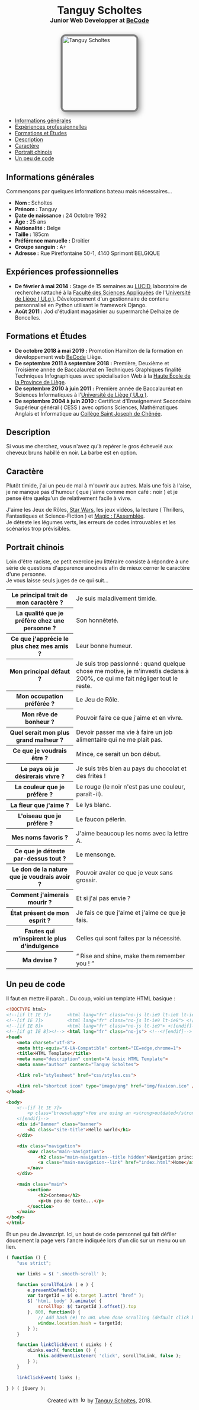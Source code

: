 # <p align="center">Tanguy Scholtes<br><span style="font-size:16px;">Junior Web Developper at [BeCode](https://becode.org/)</span></p>

<img src="http://tanguyscholtes.be/img/Tanguy_Scholtes.png" alt="Tanguy Scholtes" width="200px" style="width: 200px; display: block; margin: 1em auto; border-radius: 1em; border: 5px solid gray; box-shadow: 5px 5px 15px rgba(0,0,0, 0.4);" />

- [Informations générales](#informations-générales)
- [Expériences professionnelles](#expériences-professionnelles)
- [Formations et Études](#formations-et-études)
- [Description](#description)
- [Caractère](#caractère)
- [Portrait chinois](#portrait-chinois)
- [Un peu de code](#un-peu-de-code)

## Informations générales
Commençons par quelques informations bateau mais nécessaires…
- **Nom :** Scholtes
- **Prénom :** Tanguy
- **Date de naissance :** 24 Octobre 1992
- **Âge :** 25 ans
- **Nationalité :** Belge
- **Taille :** 185cm
- **Préférence manuelle :** Droitier
- **Groupe sanguin :** A+
- **Adresse :** Rue Piretfontaine 50-1, 4140 Sprimont BELGIQUE

## Expériences professionnelles
- **De février à mai 2014 :** Stage de 15 semaines au [LUCID](http://www.lucid.ulg.ac.be/www/welcome/), laboratoire de recherche rattaché à la [Faculté des Sciences Appliquées](https://www.facsa.uliege.be/cms/c_3112656/fr/portail-facsa) de l'[Université de Liège ( ULg )](https://www.uliege.be/cms/c_8699436/fr/portail-uliege).
Développement d'un gestionnaire de contenu personnalisé en Python utilisant le framework Django.
- **Août 2011 :** Jod d'étudiant magasinier au supermarché Delhaize de Boncelles.

## Formations et Études
- **De octobre 2018 à mai 2019 :** Promotion Hamilton de la formation en développement web [BeCode](https://becode.org/) Liège.
- **De septembre 2011 à septembre 2018 :** Première, Deuxième et Troisième année de Baccalauréat en Techniques Graphiques finalité Techniques Infographiques avec spécialisation Web à la [Haute École de la Province de Liège](http://www.provincedeliege.be/hauteecole).
- **De septembre 2010 à juin 2011 :** Première année de Baccalauréat en Sciences Informatiques à l'[Université de Liège ( ULg )](https://www.uliege.be/cms/c_8699436/fr/portail-uliege).
- **De septembre 2004 à juin 2010 :**  Certificat d'Enseignement Secondaire Supérieur général ( CESS ) avec options Sciences, Mathématiques Anglais et Informatique au [Collège Saint Joseph de Chênée](http://www.csj-chenee.be/).

## Description
Si vous me cherchez, vous n'avez qu'à repérer le gros échevelé aux cheveux bruns habillé en noir. La barbe est en option.

## Caractère
Plutôt timide, j'ai un peu de mal à m'ouvrir aux autres. Mais une fois à l'aise, je ne manque pas d'humour ( que j'aime comme mon café : noir ) et je pense être quelqu'un de relativement facile à vivre.


J'aime les Jeux de Rôles, [Star Wars](https://www.starwars.com/), les jeux vidéos, la lecture ( Thrillers, Fantastiques et Science-Fiction ) et [Magic : l'Assemblée](https://magic.wizards.com/fr).  
Je déteste les légumes verts, les erreurs de codes introuvables et les scénarios trop prévisibles.

## Portrait chinois
Loin d'être raciste, ce petit exercice jeu littéraire consiste à répondre à une série de questions d'apparence anodines afin de mieux cerner le caractère d'une personne.  
Je vous laisse seuls juges de ce qui suit…


<table class="table">
    <thead></thead>
    <tbody>
        <tr class="table-row">
            <th class="table-header">Le principal trait de mon caractère ?</th>
            <td class="table-data">Je suis maladivement timide.</td>
        </tr>
        <tr class="table-row">
            <th class="table-header">La qualité que je préfère chez une personne ?</th>
            <td class="table-data">Son honnêteté.</td>
        </tr>
        <tr class="table-row">
            <th class="table-header">Ce que j'apprécie le plus chez mes amis ?</th>
            <td class="table-data">Leur bonne humeur.</td>
        </tr>
        <tr class="table-row">
            <th class="table-header">Mon principal défaut ?</th>
            <td class="table-data">Je suis trop passionné : quand quelque chose me motive, je m'investis dedans à 200%, ce qui me fait négliger tout le reste.</td>
        </tr>
        <tr class="table-row">
            <th class="table-header">Mon occupation préférée ?</th>
            <td class="table-data">Le Jeu de Rôle.</td>
        </tr>
        <tr class="table-row">
            <th class="table-header">Mon rêve de bonheur ?</th>
            <td class="table-data">Pouvoir faire ce que j'aime et en vivre.</td>
        </tr>
        <tr class="table-row">
            <th class="table-header">Quel serait mon plus grand malheur ?</th>
            <td class="table-data">Devoir passer ma vie à faire un job alimentaire qui ne me plaît pas.</td>
        </tr>
        <tr class="table-row">
            <th class="table-header">Ce que je voudrais être ?</th>
            <td class="table-data">Mince, ce serait un bon début.</td>
        </tr>
        <tr class="table-row">
            <th class="table-header">Le pays où je désirerais vivre ?</th>
            <td class="table-data">Je suis très bien au pays du chocolat et des frites !</td>
        </tr>
        <tr class="table-row">
            <th class="table-header">La couleur que je préfère ?</th>
            <td class="table-data">Le rouge (le noir n'est pas une couleur, paraît-il).</td>
        </tr>
        <tr class="table-row">
            <th class="table-header">La fleur que j'aime ?</th>
            <td class="table-data">Le lys blanc.</td>
        </tr>
        <tr class="table-row">
            <th class="table-header">L'oiseau que je préfère ?</th>
            <td class="table-data">Le faucon pélerin.</td>
        </tr>
        <tr class="table-row">
            <th class="table-header">Mes noms favoris ?</th>
            <td class="table-data">J'aime beaucoup les noms avec la lettre A.</td>
        </tr>
        <tr class="table-row">
            <th class="table-header">Ce que je déteste par-dessus tout ?</th>
            <td class="table-data">Le mensonge.</td>
        </tr>
        <tr class="table-row">
            <th class="table-header">Le don de la nature que je voudrais avoir ?</th>
            <td class="table-data">Pouvoir avaler ce que je veux sans grossir.</td>
        </tr>
        <tr class="table-row">
            <th class="table-header">Comment j'aimerais mourir ?</th>
            <td class="table-data">Et si j'ai pas envie ?</td>
        </tr>
        <tr class="table-row">
            <th class="table-header">État présent de mon esprit ?</th>
            <td class="table-data">Je fais ce que j'aime et j'aime ce que je fais.</td>
        </tr>
        <tr class="table-row">
            <th class="table-header">Fautes qui m'inspirent le plus d'indulgence </th>
            <td class="table-data">Celles qui sont faites par la nécessité.</td>
        </tr>
        <tr class="table-row">
            <th class="table-header">Ma devise ?</th>
            <td class="table-data">“ Rise and shine, make them remember you ! ”</td>
        </tr>
    </tbody>
</table>

## Un peu de code
Il faut en mettre il paraît…
Du coup, voici un template HTML basique :
```html
<!DOCTYPE html>
<!--[if lt IE 7]>      <html lang="fr" class="no-js lt-ie9 lt-ie8 lt-ie7"> <![endif]-->
<!--[if IE 7]>         <html lang="fr" class="no-js lt-ie9 lt-ie8"> <![endif]-->
<!--[if IE 8]>         <html lang="fr" class="no-js lt-ie9"> <![endif]-->
<!--[if gt IE 8]><!--> <html lang="fr" class="no-js"> <!--<![endif]-->
<head>
    <meta charset="utf-8">
    <meta http-equiv="X-UA-Compatible" content="IE=edge,chrome=1">
    <title>HTML Template</title>
    <meta name="description" content="A basic HTML Template">
    <meta name="author" content="Tanguy Scholtes">

    <link rel="stylesheet" href="css/styles.css">

    <link rel="shortcut icon" type="image/png" href="img/favicon.ico" />
</head>

<body>
    <!--[if lt IE 7]>
        <p class="browsehappy">You are using an <strong>outdated</strong> browser. Please <a href="http://browsehappy.com/">upgrade your browser</a> to improve your experience.</p>
    <![endif]-->
    <div id="Banner" class="banner">
        <h1 class="site-title">Hello world</h1>
    </div>

    <div class="navigation">
        <nav class="main-navigation">
            <h2 class="main-navigation--title hidden">Navigation principale</h2>
            <a class="main-navigation--link" href="index.html">Home</a>
        </nav>
    </div>

    <main class="main">
        <section>
            <h2>Contenu</h2>
            <p>Un peu de texte...</p>
        </section>
    </main>
</body>
</html>
```


Et un peu de Javascript. Ici, un bout de code personnel qui fait défiler doucement la page vers l'ancre indiquée lors d'un clic sur un menu ou un lien.
```javascript
( function () {
    "use strict";

    var links = $( '.smooth-scroll' );

    function scrollToLink ( e ) {
        e.preventDefault();
        var targetId = $( e.target ).attr( "href" );
        $( 'html, body' ).animate( {
            scrollTop: $( targetId ).offset().top
        }, 800, function() {
            // Add hash (#) to URL when done scrolling (default click behavior)
            window.location.hash = targetId;
        } );
    }

    function linkClickEvent ( oLinks ) {
        oLinks.each( function () {
            this.addEventListener( 'click', scrollToLink, false );
        } );
    }

    linkClickEvent( links );

} ) ( jQuery );
```

<p align="center">Created with <img src="http://tanguyscholtes.be/jdr-characters/img/pixel-heart.png" alt="love" width="16px"> by <a href="http://tanguyscholtes.be/">Tanguy Scholtes</a>, 2018.</p>

